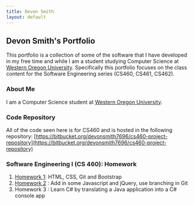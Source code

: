 ```yaml
---
title: Devon Smith
layout: default
---
```


## Devon Smith's Portfolio

This portfolio is a collection of some of the software that I have developed in my free time and while I am a student studying Computer Science at [Western Oregon University](https://www.wou.edu). Specifically this portfolio focuses on the class content
for the Software Engineering series (CS460, CS461, CS462).

### About Me
I am a Computer Science student at [Western Oregon University](https://www.wou.edu).

### Code Repository
All of the code seen here is for CS460 and is hosted in the following repository: [https://bitbucket.org/devonsmith7696/cs460-project-repository](https://bitbucket.org/devonsmith7696/cs460-project-repository)

### Software Engineering I (CS 460): Homework

1. [Homework 1](cs460/hw1): HTML, CSS, Git and Bootstrap
2. [Homework 2](cs460/hw2) : Add in some Javascript and jQuery, use branching in Git
3. Homework 3 : Learn C# by translating a Java application into a C# console app

